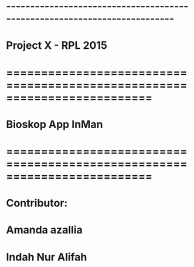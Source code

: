 # -------------------------------------------------------------------------
# Project X - RPL 2015
# =========================================================================
# Bioskop App InMan
# =========================================================================
# Contributor:

# Amanda azallia
# Indah Nur Alifah
